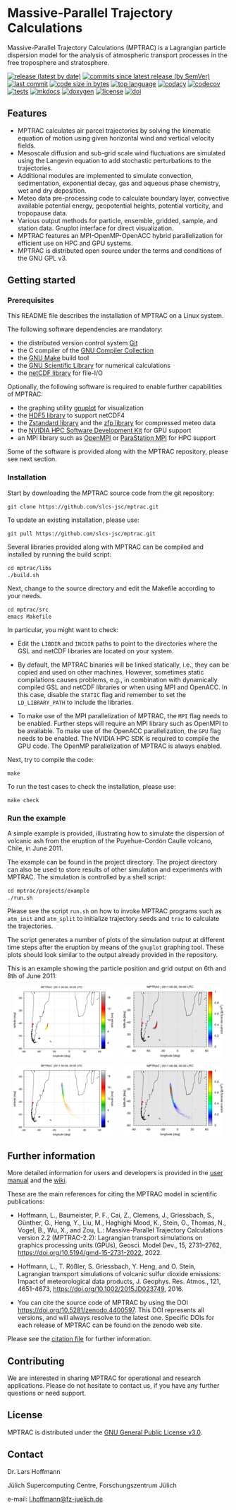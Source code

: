 # Massive-Parallel Trajectory Calculations

Massive-Parallel Trajectory Calculations (MPTRAC) is a Lagrangian particle dispersion model for the analysis of atmospheric transport processes in the free troposphere and stratosphere.

[![release (latest by date)](https://img.shields.io/github/v/release/slcs-jsc/mptrac)](https://github.com/slcs-jsc/mptrac/releases)
[![commits since latest release (by SemVer)](https://img.shields.io/github/commits-since/slcs-jsc/mptrac/latest)](https://github.com/slcs-jsc/mptrac/commits/master)
[![last commit](https://img.shields.io/github/last-commit/slcs-jsc/mptrac.svg)](https://github.com/slcs-jsc/mptrac/commits/master)
[![code size in bytes](https://img.shields.io/github/languages/code-size/slcs-jsc/mptrac.svg)](https://github.com/slcs-jsc/mptrac/tree/master/src)
[![top language](https://img.shields.io/github/languages/top/slcs-jsc/mptrac.svg)](https://github.com/slcs-jsc/mptrac/tree/master/src)
[![codacy](https://api.codacy.com/project/badge/Grade/a9de7b2239f843b884d2a4eb583726c9)](https://app.codacy.com/gh/slcs-jsc/mptrac?utm_source=github.com&utm_medium=referral&utm_content=slcs-jsc/mptrac&utm_campaign=Badge_Grade_Settings)
[![codecov](https://codecov.io/gh/slcs-jsc/mptrac/branch/master/graph/badge.svg?token=4X6IEHWUBJ)](https://codecov.io/gh/slcs-jsc/mptrac)
[![tests](https://img.shields.io/github/actions/workflow/status/slcs-jsc/mptrac/tests.yml?branch=master&label=tests)](https://github.com/slcs-jsc/mptrac/actions)
[![mkdocs](https://img.shields.io/github/actions/workflow/status/slcs-jsc/mptrac/mkdocs.yml?branch=master&label=mkdocs)](https://slcs-jsc.github.io/mptrac)
[![doxygen](https://img.shields.io/github/actions/workflow/status/slcs-jsc/mptrac/doxygen.yml?branch=master&label=doxygen)](https://slcs-jsc.github.io/mptrac/doxygen)
[![license](https://img.shields.io/github/license/slcs-jsc/mptrac.svg)](https://github.com/slcs-jsc/mptrac/blob/master/COPYING)
[![doi](https://zenodo.org/badge/DOI/10.5281/zenodo.4400597.svg)](https://doi.org/10.5281/zenodo.4400597)

## Features

* MPTRAC calculates air parcel trajectories by solving the kinematic equation of motion using given horizontal wind and vertical velocity fields.
* Mesoscale diffusion and sub-grid scale wind fluctuations are simulated using the Langevin equation to add stochastic perturbations to the trajectories.
* Additional modules are implemented to simulate convection, sedimentation, exponential decay, gas and aqueous phase chemistry, wet and dry deposition.
* Meteo data pre-processing code to calculate boundary layer, convective available potential energy, geopotential heights, potential vorticity, and tropopause data.
* Various output methods for particle, ensemble, gridded, sample, and station data. Gnuplot interface for direct visualization.
* MPTRAC features an MPI-OpenMP-OpenACC hybrid parallelization for efficient use on HPC and GPU systems.
* MPTRAC is distributed open source under the terms and conditions of the GNU GPL v3.

## Getting started

### Prerequisites

This README file describes the installation of MPTRAC on a Linux system.

The following software dependencies are mandatory:

* the distributed version control system [Git](https://git-scm.com/)
* the C compiler of the [GNU Compiler Collection](https://gcc.gnu.org)
* the [GNU Make](https://www.gnu.org/software/make) build tool
* the [GNU Scientific Library](https://www.gnu.org/software/gsl) for numerical calculations
* the [netCDF library](http://www.unidata.ucar.edu/software/netcdf) for file-I/O

Optionally, the following software is required to enable further capabilities of MPTRAC:

* the graphing utility [gnuplot](http://www.gnuplot.info) for visualization
* the [HDF5 library](https://www.hdfgroup.org/solutions/hdf5) to support netCDF4
* the [Zstandard library](https://facebook.github.io/zstd) and the [zfp library](https://computing.llnl.gov/projects/zfp) for compressed meteo data
* the [NVIDIA HPC Software Development Kit](https://developer.nvidia.com/hpc-sdk) for GPU support
* an MPI library such as [OpenMPI](https://www.open-mpi.org) or [ParaStation MPI](https://github.com/ParaStation/psmpi) for HPC support

Some of the software is provided along with the MPTRAC repository, please see next section.

### Installation

Start by downloading the MPTRAC source code from the git repository:

    git clone https://github.com/slcs-jsc/mptrac.git

To update an existing installation, please use:

    git pull https://github.com/slcs-jsc/mptrac.git

Several libraries provided along with MPTRAC can be compiled and installed by running the build script:

    cd mptrac/libs
    ./build.sh

Next, change to the source directory and edit the Makefile according to your needs.

    cd mptrac/src
    emacs Makefile

In particular, you might want to check:

* Edit the `LIBDIR` and `INCDIR` paths to point to the directories where the GSL and netCDF libraries are located on your system.

* By default, the MPTRAC binaries will be linked statically, i.e., they can be copied and used on other machines. However, sometimes static compilations causes problems, e.g., in combination with dynamically compiled GSL and netCDF libraries or when using MPI and OpenACC. In this case, disable the `STATIC` flag and remember to set the `LD_LIBRARY_PATH` to include the libraries.

* To make use of the MPI parallelization of MPTRAC, the `MPI` flag needs to be enabled. Further steps will require an MPI library such as OpenMPI to be available. To make use of the OpenACC parallelization, the `GPU` flag needs to be enabled. The NVIDIA HPC SDK is required to compile the GPU code. The OpenMP parallelization of MPTRAC is always enabled.

Next, try to compile the code:

    make

To run the test cases to check the installation, please use:

    make check

### Run the example

A simple example is provided, illustrating how to simulate the dispersion of volcanic ash from the eruption of the Puyehue-Cordón Caulle volcano, Chile, in June 2011.

The example can be found in the project directory. The project directory can also be used to store results of other simulation and experiments with MPTRAC. The simulation is controlled by a shell script:

    cd mptrac/projects/example
    ./run.sh

Please see the script `run.sh` on how to invoke MPTRAC programs such as `atm_init` and `atm_split` to initialize trajectory seeds and `trac` to calculate the trajectories.

The script generates a number of plots of the simulation output at different time steps after the eruption by means of the `gnuplot` graphing tool. These plots should look similar to the output already provided in the repository.

This is an example showing the particle position and grid output on 6th and 8th of June 2011:
<p align="center"><img src="projects/example/plots.ref/atm_2011_06_06_00_00.tab.png" width="45%"/> &emsp; <img src="projects/example/plots.ref/grid_2011_06_06_00_00.tab.png" width="45%"/></p>
<p align="center"><img src="projects/example/plots.ref/atm_2011_06_08_00_00.tab.png" width="45%"/> &emsp; <img src="projects/example/plots.ref/grid_2011_06_08_00_00.tab.png" width="45%"/></p>

## Further information

More detailed information for users and developers is provided in the [user manual](http://mptrac.readthedocs.io) and the [wiki](https://github.com/slcs-jsc/mptrac/wiki).

These are the main references for citing the MPTRAC model in scientific publications:

* Hoffmann, L., Baumeister, P. F., Cai, Z., Clemens, J., Griessbach, S., Günther, G., Heng, Y., Liu, M., Haghighi Mood, K., Stein, O., Thomas, N., Vogel, B., Wu, X., and Zou, L.: Massive-Parallel Trajectory Calculations version 2.2 (MPTRAC-2.2): Lagrangian transport simulations on graphics processing units (GPUs), Geosci. Model Dev., 15, 2731–2762, https://doi.org/10.5194/gmd-15-2731-2022, 2022.

* Hoffmann, L., T. Rößler, S. Griessbach, Y. Heng, and O. Stein, Lagrangian transport simulations of volcanic sulfur dioxide emissions: Impact of meteorological data products, J. Geophys. Res. Atmos., 121, 4651-4673, https://doi.org/10.1002/2015JD023749, 2016. 

* You can cite the source code of MPTRAC by using the DOI https://doi.org/10.5281/zenodo.4400597. This DOI represents all versions, and will always resolve to the latest one. Specific DOIs for each release of MPTRAC can be found on the zenodo web site.

Please see the [citation file](https://github.com/slcs-jsc/mptrac/blob/master/CITATION.cff) for further information.

## Contributing

We are interested in sharing MPTRAC for operational and research applications. Please do not hesitate to contact us, if you have any further questions or need support.

## License

MPTRAC is distributed under the [GNU General Public License v3.0](https://github.com/slcs-jsc/mptrac/blob/master/COPYING).

## Contact

Dr. Lars Hoffmann

Jülich Supercomputing Centre, Forschungszentrum Jülich

e-mail: l.hoffmann@fz-juelich.de
